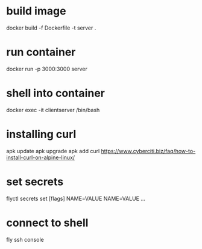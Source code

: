 
# build image
docker build -f Dockerfile -t server .

# run container
docker run -p 3000:3000 server

# shell into container
docker exec -it clientserver /bin/bash

# installing curl
apk update
apk upgrade
apk add curl
https://www.cyberciti.biz/faq/how-to-install-curl-on-alpine-linux/

# set secrets
flyctl secrets set [flags] NAME=VALUE NAME=VALUE ...

# connect to shell
fly ssh console

